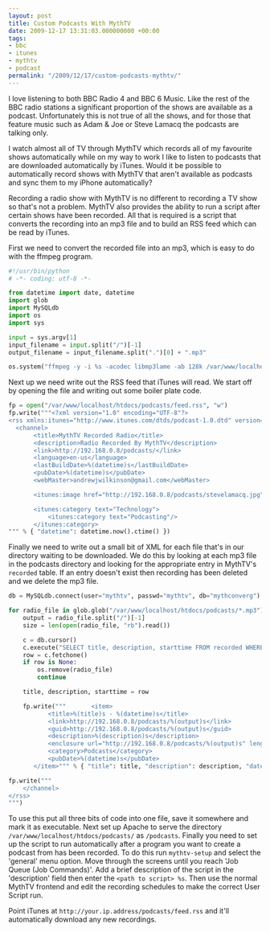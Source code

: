 ```yaml
---
layout: post
title: Custom Podcasts With MythTV
date: 2009-12-17 13:31:03.000000000 +00:00
tags:
- bbc
- itunes
- mythtv
- podcast
permalink: "/2009/12/17/custom-podcasts-mythtv/"
---
```

I love listening to both BBC Radio 4 and BBC 6 Music. Like the rest of the BBC radio stations a significant
proportion of the shows are available as a podcast. Unfortunately this is not true of all the shows, and for
those that feature music such as Adam & Joe or Steve Lamacq the podcasts are talking only.

I watch almost all of TV through MythTV which records all of my favourite shows automatically while on my way
to work I like to listen to podcasts that are downloaded automatically by iTunes. Would it be possible to
automatically record shows with MythTV that aren't available as podcasts and sync them to my iPhone
automatically?

Recording a radio show with MythTV is no different to recording a TV show so that's not a problem. MythTV also
provides the ability to run a script after certain shows have been recorded. All that is required is a script
that converts the recording into an mp3 file and to build an RSS feed which can be read by iTunes.

First we need to convert the recorded file into an mp3, which is easy to do with the ffmpeg program.

```python
#!/usr/bin/python
# -*- coding: utf-8 -*-

from datetime import date, datetime
import glob
import MySQLdb
import os
import sys

input = sys.argv[1]
input_filename = input.split("/")[-1]
output_filename = input_filename.split(".")[0] + ".mp3"

os.system("ffmpeg -y -i %s -acodec libmp3lame -ab 128k /var/www/localhost/htdocs/podcasts/%s > /dev/null" % (input, output_filename))
```

Next up we need write out the RSS feed that iTunes will read. We start off by opening the file and writing out
some boiler plate code.

```python
fp = open("/var/www/localhost/htdocs/podcasts/feed.rss", "w")
fp.write("""<?xml version="1.0" encoding="UTF-8"?>
<rss xmlns:itunes="http://www.itunes.com/dtds/podcast-1.0.dtd" version="2.0">
  <channel>
       <title>MythTV Recorded Radio</title>
       <description>Radio Recorded By MythTV</description>
       <link>http://192.168.0.8/podcasts/</link>
       <language>en-us</language>
       <lastBuildDate>%(datetime)s</lastBuildDate>
       <pubDate>%(datetime)s</pubDate>
       <webMaster>andrewjwilkinson@gmail.com</webMaster>

       <itunes:image href="http://192.168.0.8/podcasts/stevelamacq.jpg"/>

       <itunes:category text="Technology">
           <itunes:category text="Podcasting"/>
       </itunes:category>
""" % { "datetime": datetime.now().ctime() })
```

Finally we need to write out a small bit of XML for each file that's in our directory waiting to be
downloaded. We do this by looking at each mp3 file in the podcasts directory and looking for the appropriate
entry in MythTV's `recorded` table. If an entry doesn't exist then recording has been deleted and we delete
the mp3 file.

```python
db = MySQLdb.connect(user="mythtv", passwd="mythtv", db="mythconverg")

for radio_file in glob.glob("/var/www/localhost/htdocs/podcasts/*.mp3"):
    output = radio_file.split("/")[-1]
    size = len(open(radio_file, "rb").read())

    c = db.cursor()
    c.execute("SELECT title, description, starttime FROM recorded WHERE basename=%s", (output.split(".")[0] + ".mpg", ))
    row = c.fetchone()
    if row is None:
        os.remove(radio_file)
        continue

    title, description, starttime = row

    fp.write("""       <item>
           <title>%(title)s - %(datetime)s</title>
           <link>http://192.168.0.8/podcasts/%(output)s</link>
           <guid>http://192.168.0.8/podcasts/%(output)s</guid>
           <description>%(description)s</description>
           <enclosure url="http://192.168.0.8/podcasts/%(output)s" length="%(output_size)s" type="audio/mpeg"/>
           <category>Podcasts</category>
           <pubDate>%(datetime)s</pubDate>
       </item>""" % { "title": title, "description": description, "datetime": starttime, "output": output, "output_size": size })

fp.write("""
    </channel>
</rss>
""")
```

To use this put all three bits of code into one file, save it somewhere and mark it as executable. Next set up
Apache to serve the directory `/var/www/localhost/htdocs/podcasts/` as `/podcasts`. Finally you need to set up
the script to run automatically after a program you want to create a podcast from has been recorded. To do
this run `mythtv-setup` and select the 'general' menu option. Move through the screens until you reach 'Job
Queue (Job Commands)'. Add a brief description of the script in the 'description' field then enter the `<path
to script> %s`. Then use the normal MythTV frontend and edit the recording schedules to make the correct User
Script run.

Point iTunes at `http://your.ip.address/podcasts/feed.rss` and it'll automatically download any new recordings.
